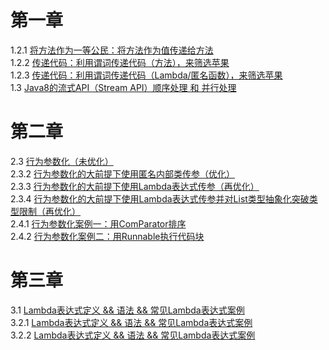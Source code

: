 # 第一章  
1.2.1 [将方法作为一等公民：将方法作为值传递给方法](https://github.com/reki-cool/Java-8-in-Action/blob/master/chapter-1/src/main/java/_1_2/_1_2_1/Test.java)  
1.2.2 [传递代码：利用谓词传递代码（方法），来筛选苹果](https://github.com/reki-cool/Java-8-in-Action/blob/master/chapter-1/src/main/java/_1_2/_1_2_2/Test.java)  
1.2.3 [传递代码：利用谓词传递代码（Lambda/匿名函数），来筛选苹果](https://github.com/reki-cool/Java-8-in-Action/blob/master/chapter-1/src/main/java/_1_2/_1_2_3/Test.java)    
1.3 [Java8的流式API（Stream API）顺序处理 和 并行处理](https://github.com/reki-cool/Java-8-in-Action/blob/master/chapter-1/src/main/java/_1_3/Test.java)     
# 第二章  
2.3 [行为参数化（未优化）](https://github.com/reki-cool/Java-8-in-Action/blob/master/chapter-2/src/main/java/_2_3/FilteringApples.java)    
2.3.2 [行为参数化的大前提下使用匿名内部类传参（优化）](https://github.com/reki-cool/Java-8-in-Action/blob/master/chapter-2/src/main/java/_2_3/_2_3_2/FilteringApples.java)    
2.3.3 [行为参数化的大前提下使用Lambda表达式传参（再优化）](https://github.com/reki-cool/Java-8-in-Action/blob/master/chapter-2/src/main/java/_2_3/_2_3_3/FilteringApples.java)    
2.3.4 [行为参数化的大前提下使用Lambda表达式传参并对List类型抽象化突破类型限制（再优化）](https://github.com/reki-cool/Java-8-in-Action/blob/master/chapter-2/src/main/java/_2_3/_2_3_4/Filtering.java)    
2.4.1 [行为参数化案例一：用ComParator排序](https://github.com/reki-cool/Java-8-in-Action/blob/master/chapter-2/src/main/java/_2_4/_2_4_1/Filtering.java)    
2.4.2 [行为参数化案例二：用Runnable执行代码块](https://github.com/reki-cool/Java-8-in-Action/blob/master/chapter-2/src/main/java/_2_4/_2_4_2/DoRunnable.java)    
# 第三章  
3.1 [Lambda表达式定义 && 语法 && 常见Lambda表达式案例](https://github.com/reki-cool/Java-8-in-Action/blob/master/chapter-3/src/main/java/_3_1/LambdaTemplate.java)    
3.2.1 [Lambda表达式定义 && 语法 && 常见Lambda表达式案例](https://github.com/reki-cool/Java-8-in-Action/blob/master/chapter-3/src/main/java/_3_2/_3_2_1/WhereToUseLambda.java)    
3.2.2 [Lambda表达式定义 && 语法 && 常见Lambda表达式案例](https://github.com/reki-cool/Java-8-in-Action/blob/master/chapter-3/src/main/java/_3_2/_3_2_2/WhereToUseLambda2.java)    
